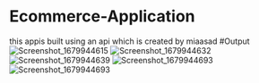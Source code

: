 # Ecommerce-Application
this appis built using an api which is created by miaasad
#Output
![Screenshot_1679944615](https://user-images.githubusercontent.com/91092210/228044549-083fd161-bd73-4f27-a9a1-f6111bdeeadc.png)
![Screenshot_1679944632](https://user-images.githubusercontent.com/91092210/228044566-6b0b9e3e-4215-4709-936b-6f8dd40921b1.png)
![Screenshot_1679944639](https://user-images.githubusercontent.com/91092210/228044594-4e7e27bf-d084-4570-86c1-45586a7d38ac.png)
![Screenshot_1679944693](https://user-images.githubusercontent.com/91092210/228044604-f57846fd-748a-49d2-8e73-13627747b9fc.png)
![Screenshot_1679944693](https://user-images.githubusercontent.com/91092210/228044721-c2f1db68-c3b7-43cd-920c-b5bbfafce74d.png)
